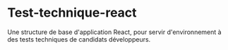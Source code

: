 # Test-technique-react
Une structure de base d'application React, pour servir d'environnement à des tests techniques de candidats développeurs.
